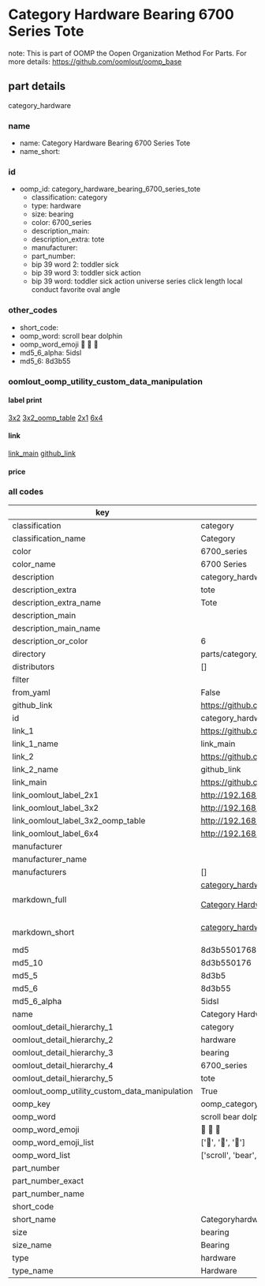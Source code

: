 # Category Hardware Bearing 6700 Series Tote  

note: This is part of OOMP the Oopen Organization Method For Parts. For more details: https://github.com/oomlout/oomp_base

##  part details



category_hardware

### name
* name: Category Hardware Bearing 6700 Series Tote
* name_short: 
### id
* oomp_id: category_hardware_bearing_6700_series_tote
  * classification: category
  * type: hardware
  * size: bearing
  * color: 6700_series
  * description_main: 
  * description_extra: tote
  * manufacturer: 
  * part_number: 
  * bip 39 word 2: toddler sick
  * bip 39 word 3: toddler sick action
  * bip 39 word: toddler sick action universe series click length local conduct favorite oval angle

### other_codes
* short_code: 
* oomp_word: scroll bear dolphin
* oomp_word_emoji :scroll: :bear: :dolphin:
* md5_6_alpha: 5idsl
* md5_6: 8d3b55






### oomlout_oomp_utility_custom_data_manipulation
#### label print
[3x2](http://192.168.1.245:1112/?label=oomp%205idsl)
[3x2_oomp_table](http://192.168.1.107:1112/?label=oomp%205idsl)
[2x1](http://192.168.1.242:1112/?label=oomp%205idsl)
[6x4](http://192.168.1.55:1112/?label=oomp%205idsl)    

#### link

[link_main](https://github.com/oomlout/oomlout_oomp_current_version_messy/tree/main/parts/category_hardware_bearing_6700_series_tote) [github_link](https://github.com/oomlout/oomlout_oomp_part_src/tree/main/parts/category_hardware_bearing_6700_series_tote)                             

#### price







### all codes 
| key | value |  
| --- | --- |  
| classification | category |  
| classification_name | Category |  
| color | 6700_series |  
| color_name | 6700 Series |  
| description | category_hardware |  
| description_extra | tote |  
| description_extra_name | Tote |  
| description_main |  |  
| description_main_name |  |  
| description_or_color | 6  |  
| directory | parts/category_hardware_bearing_6700_series_tote |  
| distributors | [] |  
| filter |  |  
| from_yaml | False |  
| github_link | https://github.com/oomlout/oomlout_oomp_part_src/tree/main/parts/category_hardware_bearing_6700_series_tote |  
| id | category_hardware_bearing_6700_series_tote |  
| link_1 | https://github.com/oomlout/oomlout_oomp_current_version_messy/tree/main/parts/category_hardware_bearing_6700_series_tote |  
| link_1_name | link_main |  
| link_2 | https://github.com/oomlout/oomlout_oomp_part_src/tree/main/parts/category_hardware_bearing_6700_series_tote |  
| link_2_name | github_link |  
| link_main | https://github.com/oomlout/oomlout_oomp_current_version_messy/tree/main/parts/category_hardware_bearing_6700_series_tote |  
| link_oomlout_label_2x1 | http://192.168.1.242:1112/?label=oomp%205idsl |  
| link_oomlout_label_3x2 | http://192.168.1.245:1112/?label=oomp%205idsl |  
| link_oomlout_label_3x2_oomp_table | http://192.168.1.107:1112/?label=oomp%205idsl |  
| link_oomlout_label_6x4 | http://192.168.1.55:1112/?label=oomp%205idsl |  
| manufacturer |  |  
| manufacturer_name |  |  
| manufacturers | [] |  
| markdown_full | [category_hardware_bearing_6700_series_tote](https://github.com/oomlout/oomlout_oomp_current_version_messy/tree/main/parts/category_hardware_bearing_6700_series_tote)<br>[](https://github.com/oomlout/oomlout_oomp_current_version_messy/tree/main/parts/category_hardware_bearing_6700_series_tote)<br>[Category Hardware Bearing 6700 Series Tote](https://github.com/oomlout/oomlout_oomp_current_version_messy/tree/main/parts/category_hardware_bearing_6700_series_tote)<br><br> |  
| markdown_short | [category_hardware_bearing_6700_series_tote](https://github.com/oomlout/oomlout_oomp_current_version_messy/tree/main/parts/category_hardware_bearing_6700_series_tote)<br><br> |  
| md5 | 8d3b550176835000aae20edc0531f71b |  
| md5_10 | 8d3b550176 |  
| md5_5 | 8d3b5 |  
| md5_6 | 8d3b55 |  
| md5_6_alpha | 5idsl |  
| name | Category Hardware Bearing 6700 Series Tote |  
| oomlout_detail_hierarchy_1 | category |  
| oomlout_detail_hierarchy_2 | hardware |  
| oomlout_detail_hierarchy_3 | bearing |  
| oomlout_detail_hierarchy_4 | 6700_series |  
| oomlout_detail_hierarchy_5 | tote |  
| oomlout_oomp_utility_custom_data_manipulation | True |  
| oomp_key | oomp_category_hardware_bearing_6700_series_tote |  
| oomp_word | scroll bear dolphin |  
| oomp_word_emoji | :scroll: :bear: :dolphin: |  
| oomp_word_emoji_list | [':scroll:', ':bear:', ':dolphin:'] |  
| oomp_word_list | ['scroll', 'bear', 'dolphin'] |  
| part_number |  |  
| part_number_exact |  |  
| part_number_name |  |  
| short_code |  |  
| short_name | Categoryhardware |  
| size | bearing |  
| size_name | Bearing |  
| type | hardware |  
| type_name | Hardware |  
